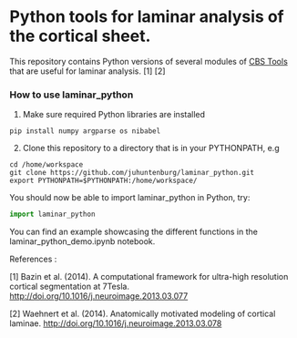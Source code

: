 # Python tools for laminar analysis of the cortical sheet.

This repository contains Python versions of several modules of [CBS Tools](https://www.nitrc.org/projects/cbs-tools/) that are useful for laminar
analysis. [1] [2]


### How to use laminar_python

1. Make sure required Python libraries are installed

```
pip install numpy argparse os nibabel
```

2. Clone this repository to a directory that is in your PYTHONPATH, e.g

```
cd /home/workspace
git clone https://github.com/juhuntenburg/laminar_python.git
export PYTHONPATH=$PYTHONPATH:/home/workspace/
```

You should now be able to import laminar_python in Python, try:
```python
import laminar_python
```

You can find an example showcasing the different functions in the laminar_python_demo.ipynb notebook.


References :

[1] Bazin et al. (2014). A computational framework for ultra-high resolution cortical segmentation at 7Tesla. http://doi.org/10.1016/j.neuroimage.2013.03.077

[2] Waehnert et al. (2014). Anatomically motivated modeling of cortical
laminae. http://doi.org/10.1016/j.neuroimage.2013.03.078
